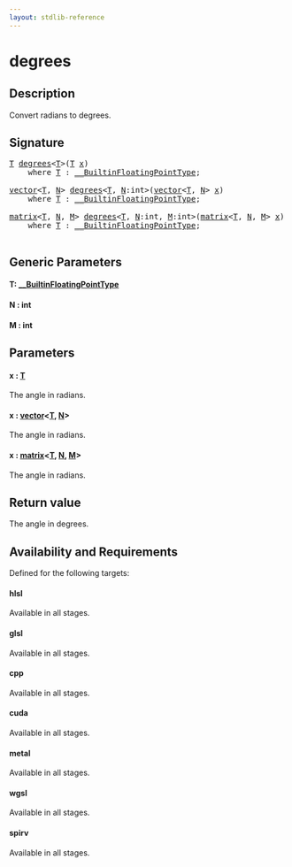 ```yaml
---
layout: stdlib-reference
---
```


# degrees

## Description

Convert radians to degrees.



## Signature 

<pre>
<a href="degrees.html#typeparam-T" class="code_type">T</a> <a href="degrees.html">degrees</a>&lt;<a href="degrees.html#typeparam-T" class="code_type">T</a>&gt;(<a href="degrees.html#typeparam-T" class="code_type">T</a> <a href="degrees.html#decl-x" class="code_param">x</a>)
    <span class='code_keyword'>where</span> <a href="degrees.html#typeparam-T" class="code_type">T</a> : <a href="index.html" class="code_type">__BuiltinFloatingPointType</a>;

<a href="index.html" class="code_type">vector</a>&lt;<a href="degrees.html#typeparam-T" class="code_type">T</a>, <a href="degrees.html#decl-N" class="code_var">N</a>&gt; <a href="degrees.html">degrees</a>&lt;<a href="degrees.html#typeparam-T" class="code_type">T</a>, <a href="degrees.html#decl-N" class="code_var">N</a>:<span class="code_keyword">int</span>&gt;(<a href="index.html" class="code_type">vector</a>&lt;<a href="degrees.html#typeparam-T" class="code_type">T</a>, <a href="degrees.html#decl-N" class="code_var">N</a>&gt; <a href="degrees.html#decl-x" class="code_param">x</a>)
    <span class='code_keyword'>where</span> <a href="degrees.html#typeparam-T" class="code_type">T</a> : <a href="index.html" class="code_type">__BuiltinFloatingPointType</a>;

<a href="index.html" class="code_type">matrix</a>&lt;<a href="degrees.html#typeparam-T" class="code_type">T</a>, <a href="degrees.html#decl-N" class="code_var">N</a>, <a href="degrees.html#decl-M" class="code_var">M</a>&gt; <a href="degrees.html">degrees</a>&lt;<a href="degrees.html#typeparam-T" class="code_type">T</a>, <a href="degrees.html#decl-N" class="code_var">N</a>:<span class="code_keyword">int</span>, <a href="degrees.html#decl-M" class="code_var">M</a>:<span class="code_keyword">int</span>&gt;(<a href="index.html" class="code_type">matrix</a>&lt;<a href="degrees.html#typeparam-T" class="code_type">T</a>, <a href="degrees.html#decl-N" class="code_var">N</a>, <a href="degrees.html#decl-M" class="code_var">M</a>&gt; <a href="degrees.html#decl-x" class="code_param">x</a>)
    <span class='code_keyword'>where</span> <a href="degrees.html#typeparam-T" class="code_type">T</a> : <a href="index.html" class="code_type">__BuiltinFloatingPointType</a>;

</pre>

## Generic Parameters

####  <a id="typeparam-T"></a>T: [\_\_BuiltinFloatingPointType](../interfaces/0_builtinfloatingpointtype-029hm/index)
####  <a id="decl-N"></a>N  : int
####  <a id="decl-M"></a>M  : int

## Parameters

####  <a id="decl-x"></a>x  : [T](degrees#typeparam-T)
The angle in radians.

####  <a id="decl-x"></a>x  : [vector](../types/vector/index)\<[T](../types/vector/index#typeparam-T), [N](../types/vector/index#decl-N)\>
The angle in radians.

####  <a id="decl-x"></a>x  : [matrix](../types/matrix/index)\<[T](../types/matrix/t-0), [N](../types/matrix/index#decl-N), [M](../types/matrix/index#decl-M)\>
The angle in radians.


## Return value
The angle in degrees.


## Availability and Requirements

Defined for the following targets:

#### hlsl
Available in all stages.

#### glsl
Available in all stages.

#### cpp
Available in all stages.

#### cuda
Available in all stages.

#### metal
Available in all stages.

#### wgsl
Available in all stages.

#### spirv
Available in all stages.



